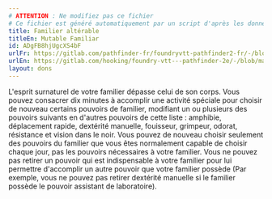 ```yaml
---
# ATTENTION : Ne modifiez pas ce fichier
# Ce fichier est généré automatiquement par un script d'après les données du module Foundry VTT officiel et de sa traduction
title: Familier altérable
titleEn: Mutable Familiar
id: ADgFB8hjUgcXS4bF
urlFr: https://gitlab.com/pathfinder-fr/foundryvtt-pathfinder2-fr/-/blob/master/data/feats/ADgFB8hjUgcXS4bF.htm
urlEn: https://gitlab.com/hooking/foundry-vtt---pathfinder-2e/-/blob/master/packs/data/feats.db/mutable-familiar.json
layout: dons
---
```

L'esprit surnaturel de votre familier dépasse celui de son corps. Vous pouvez consacrer dix minutes à accomplir une activité spéciale pour choisir de nouveau certains pouvoirs de familier, modifiant un ou plusieurs des pouvoirs suivants en d'autres pouvoirs de cette liste : amphibie, déplacement rapide, dextérité manuelle, fouisseur, grimpeur, odorat, résistance et vision dans le noir. Vous pouvez de nouveau choisir seulement des pouvoirs du familier que vous êtes normalement capable de choisir chaque jour, pas les pouvoirs nécessaires à  votre familier. Vous ne pouvez pas retirer un pouvoir qui est indispensable à votre familier pour lui permettre d'accomplir un autre pouvoir que votre familier possède (Par exemple, vous ne pouvez pas retirer dextérité manuelle si le familier possède le pouvoir assistant de laboratoire).
